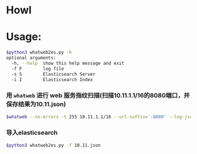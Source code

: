 # Howl

# Usage:

```bash
$python3 whatweb2es.py -h
optional arguments:
  -h, --help  show this help message and exit
  -f F        log file
  -s S        Elasticsearch Server
  -i I        Elasticsearch Index
```

### 用 `whatweb` 进行 web 服务指纹扫描(扫描10.11.1.1/16的8080端口，并保存结果为10.11.json)

```bash
$whatweb --no-errors -t 255 10.11.1.1/16 --url-suffix=':8080' --log-json=10.11.json
```

### 导入elasticsearch
 
```bash
$python3 whatweb2es.py -f 10.11.json
```

